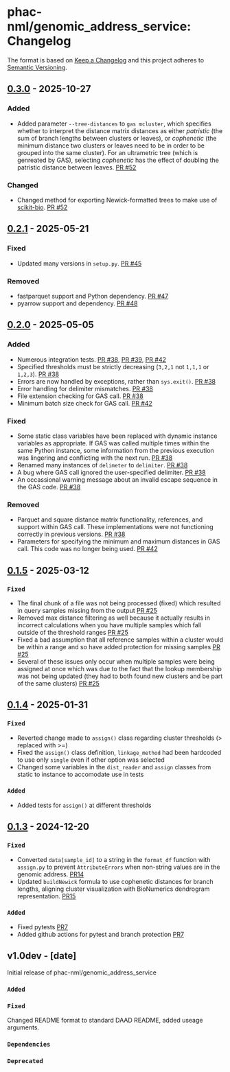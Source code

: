 # phac-nml/genomic_address_service: Changelog

The format is based on [Keep a Changelog](https://keepachangelog.com/en/1.0.0/)
and this project adheres to [Semantic Versioning](https://semver.org/spec/v2.0.0.html).

## [0.3.0] - 2025-10-27

### Added
- Added parameter `--tree-distances` to `gas mcluster`, which specifies whether to interpret the distance matrix distances as either *patristic* (the sum of branch lengths between clusters or leaves), or *cophenetic* (the minimum distance two clusters or leaves need to be in order to be grouped into the same cluster). For an ultrametric tree (which is genreated by GAS), selecting *cophenetic* has the effect of doubling the patristic distance between leaves. [PR #52](https://github.com/phac-nml/genomic_address_service/pull/52)

### Changed
- Changed method for exporting Newick-formatted trees to make use of [scikit-bio](https://scikit.bio). [PR #52](https://github.com/phac-nml/genomic_address_service/pull/52)

## [0.2.1] - 2025-05-21

### Fixed
- Updated many versions in `setup.py`. [PR #45](https://github.com/phac-nml/genomic_address_service/pull/45)

### Removed
- fastparquet support and Python dependency. [PR #47](https://github.com/phac-nml/genomic_address_service/pull/47)
- pyarrow support and dependency. [PR #48](https://github.com/phac-nml/genomic_address_service/pull/48)

## [0.2.0] - 2025-05-05

### Added
- Numerous integration tests. [PR #38](https://github.com/phac-nml/genomic_address_service/pull/38), [PR #39](https://github.com/phac-nml/genomic_address_service/pull/39), [PR #42](https://github.com/phac-nml/genomic_address_service/pull/42)
- Specified thresholds must be strictly decreasing (`3,2,1` not `1,1,1` or `1,2,3`). [PR #38](https://github.com/phac-nml/genomic_address_service/pull/38)
- Errors are now handled by exceptions, rather than `sys.exit()`. [PR #38](https://github.com/phac-nml/genomic_address_service/pull/38)
- Error handling for delimiter mismatches. [PR #38](https://github.com/phac-nml/genomic_address_service/pull/38)
- File extension checking for GAS call. [PR #38](https://github.com/phac-nml/genomic_address_service/pull/38)
- Minimum batch size check for GAS call. [PR #42](https://github.com/phac-nml/genomic_address_service/pull/42)

### Fixed
- Some static class variables have been replaced with dynamic instance variables as appropriate. If GAS was called multiple times within the same Python instance, some information from the previous execution was lingering and conflicting with the next run. [PR #38](https://github.com/phac-nml/genomic_address_service/pull/38)
- Renamed many instances of `delimeter` to `delimiter`. [PR #38](https://github.com/phac-nml/genomic_address_service/pull/38)
- A bug where GAS call ignored the user-specified delimiter. [PR #38](https://github.com/phac-nml/genomic_address_service/pull/38)
- An occassional warning message about an invalid escape sequence in the GAS code. [PR #38](https://github.com/phac-nml/genomic_address_service/pull/38)

### Removed
- Parquet and square distance matrix functionality, references, and support within GAS call. These implementations were not functioning correctly in previous versions. [PR #38](https://github.com/phac-nml/genomic_address_service/pull/38)
- Parameters for specifying the minimum and maximum distances in GAS call. This code was no longer being used. [PR #42](https://github.com/phac-nml/genomic_address_service/pull/42)

## [0.1.5] - 2025-03-12

### `Fixed`
- The final chunk of a file was not being processed (fixed) which resulted in query samples missing from the output [PR #25](https://github.com/phac-nml/genomic_address_service/pull/25)
- Removed max distance filtering as well because it actually results in incorrect calculations when you have multiple samples which fall outside of the threshold ranges [PR #25](https://github.com/phac-nml/genomic_address_service/pull/25)
- Fixed a bad assumption that all reference samples within a cluster would be within a range and so have added protection for missing samples [PR #25](https://github.com/phac-nml/genomic_address_service/pull/25)
- Several of these issues only occur when multiple samples were being assigned at once which was due to the fact that the lookup membership was not being updated (they had to both found new clusters and be part of the same clusters) [PR #25](https://github.com/phac-nml/genomic_address_service/pull/25)

## [0.1.4] - 2025-01-31

### `Fixed`
- Reverted change made to `assign()` class regarding cluster thresholds (> replaced with >=)
- Fixed the `assign()` class definition, `linkage_method` had been hardcoded to use only `single` even if other option was selected
- Changed some variables in the `dist_reader` and `assign` classes from static to instance to accomodate use in tests

### `Added`
- Added tests for `assign()` at different thresholds

## [0.1.3] - 2024-12-20

### `Fixed`

- Converted `data[sample_id]` to a string in the `format_df` function with `assign.py` to prevent `AttributeErrors` when non-string values are in the genomic address. [PR14](https://github.com/phac-nml/genomic_address_service/pull/14)
- Updated `buildNewick` formula to use cophenetic distances for branch lengths, aligning cluster visualization with BioNumerics dendrogram representation. [PR15](https://github.com/phac-nml/genomic_address_service/pull/15)

### `Added`

- Fixed pytests [PR7](https://github.com/phac-nml/genomic_address_service/pull/7)
- Added github actions for pytest and branch protection [PR7](https://github.com/phac-nml/genomic_address_service/pull/7)

## v1.0dev - [date]

Initial release of phac-nml/genomic_address_service

### `Added`

### `Fixed`

Changed README format to standard DAAD README, added useage arguments.

### `Dependencies`

### `Deprecated`

[0.1.3]: https://github.com/phac-nml/genomic_address_service/releases/tag/0.1.3
[0.1.4]: https://github.com/phac-nml/genomic_address_service/releases/tag/0.1.4
[0.1.5]: https://github.com/phac-nml/genomic_address_service/releases/tag/0.1.5
[0.2.0]: https://github.com/phac-nml/genomic_address_service/releases/tag/0.2.0
[0.2.1]: https://github.com/phac-nml/genomic_address_service/releases/tag/0.2.1
[0.3.0]: https://github.com/phac-nml/genomic_address_service/releases/tag/0.3.0
